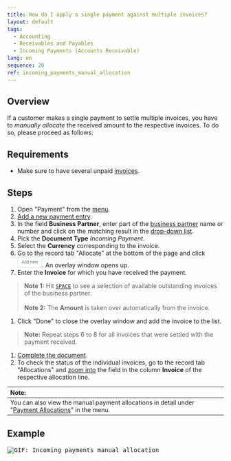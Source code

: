 ```yaml
---
title: How do I apply a single payment against multiple invoices?
layout: default
tags:
  - Accounting
  - Receivables and Payables
  - Incoming Payments (Accounts Receivable)
lang: en
sequence: 20
ref: incoming_payments_manual_allocation
---
```


## Overview
If a customer makes a single payment to settle multiple invoices, you have to *manually allocate* the received amount to the respective invoices. To do so, please proceed as follows:

## Requirements
- Make sure to have several unpaid [invoices](Invoice_SalesOrder).

## Steps
1. Open "Payment" from the [menu](Menu).
1. [Add a new payment entry](New_Record_Window).
1. In the field **Business Partner**, enter part of the [business partner](New_Business_Partner) name or number and click on the matching result in the <a href="Keyboard_shortcuts_reference#dropdown" title="Dynamic Search Box (Autocompletion)">drop-down list</a>.
1. Pick the **Document Type** *Incoming Payment*.
1. Select the **Currency** corresponding to the invoice.
1. Go to the record tab "Allocate" at the bottom of the page and click !["Add new"](assets/Add_New_Button.png). An overlay window opens up.
1. Enter the **Invoice** for which you have received the payment.
 >**Note 1:** Hit [`SPACE`](Keyboard_shortcuts_reference) to see a selection of available outstanding invoices of the business partner.<br><br>
 >**Note 2:** The **Amount** is taken over automatically from the invoice.

1. Click "Done" to close the overlay window and add the invoice to the list.
 >**Note:** Repeat steps 6 to 8 for all invoices that were settled with the payment received.

1. [Complete the document](DocumentProcessingComplete).
1. To check the status of the individual invoices, go to the record tab "Allocations" and [zoom into](Zoom_into_table_field) the field in the column **Invoice** of the respective allocation line.

| **Note:** |
| :--- |
| You can also view the manual payment allocations in detail under "[Payment Allocations](Menu)" in the menu. |

## Example
<kbd><img src="assets/Incoming_payments_manual_allocation.gif" alt="GIF: Incoming payments manual allocation"></kbd>
